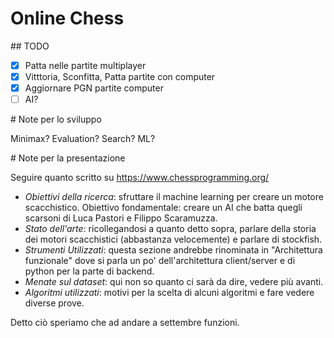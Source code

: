 # Online Chess

## TODO

- [x] Patta nelle partite multiplayer
- [x] Vitttoria, Sconfitta, Patta partite con computer
- [x] Aggiornare PGN partite computer
- [ ] AI?

# Note per lo sviluppo

Minimax?
Evaluation?
Search?
ML?

# Note per la presentazione

Seguire quanto scritto su https://www.chessprogramming.org/

- *Obiettivi della ricerca*: sfruttare il machine learning per creare un motore scacchistico. Obiettivo fondamentale: creare un AI che batta quegli scarsoni di Luca Pastori e Filippo Scaramuzza.
- *Stato dell'arte*: ricollegandosi a quanto detto sopra, parlare della storia dei motori scacchistici (abbastanza velocemente) e parlare di stockfish.
- *Strumenti Utilizzati*: questa sezione andrebbe rinominata in "Architettura funzionale" dove si parla un po' dell'architettura client/server e di python per la parte di backend.
- *Menate sul dataset*: qui non so quanto ci sarà da dire, vedere più avanti.
- *Algoritmi utilizzati*: motivi per la scelta di alcuni algoritmi e fare vedere diverse prove.

Detto ciò speriamo che ad andare a settembre funzioni.
